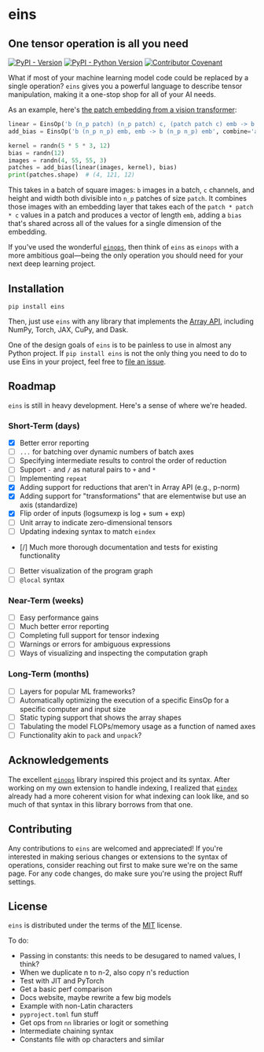 # eins
## One tensor operation is all you need

[![PyPI - Version](https://img.shields.io/pypi/v/eins.svg)](https://pypi.org/project/eins)
[![PyPI - Python Version](https://img.shields.io/pypi/pyversions/eins.svg)](https://pypi.org/project/eins)
[![Contributor Covenant](https://img.shields.io/badge/Contributor%20Covenant-2.1-4baaaa.svg)](code_of_conduct.md)

What if most of your machine learning model code could be replaced by a single operation? `eins` gives you a powerful language to describe tensor manipulation, making it a one-stop shop for all of your AI needs.

As an example, here's [the patch embedding from a vision transformer](https://nn.labml.ai/transformers/vit/index.html#PatchEmbeddings):
```python
linear = EinsOp('b (n_p patch) (n_p patch) c, (patch patch c) emb -> b (n_p n_p) emb')
add_bias = EinsOp('b (n_p n_p) emb, emb -> b (n_p n_p) emb', combine='add')

kernel = randn(5 * 5 * 3, 12)
bias = randn(12)
images = randn(4, 55, 55, 3)
patches = add_bias(linear(images, kernel), bias)
print(patches.shape)  # (4, 121, 12)
```

This takes in a batch of square images: `b` images in a batch, `c` channels, and height and width both divisible into `n_p` patches of size `patch`. It combines those images with an embedding layer that takes each of the `patch * patch * c` values in a patch and produces a vector of length `emb`, adding a `bias` that's shared across all of the values for a single dimension of the embedding.

If you've used the wonderful [`einops`](https://github.com/arogozhnikov/einops), then think of `eins` as `einops` with a more ambitious goal—being the only operation you should need for your next deep learning project.

## Installation

```console
pip install eins
```

Then, just use `eins` with any library that implements the [Array API](https://data-apis.org/array-api/latest/index.html#), including NumPy, Torch, JAX, CuPy, and Dask.

One of the design goals of `eins` is to be painless to use in almost any Python project. If `pip install eins` is not the only thing you need to do to use Eins in your project, feel free to [file an issue](https://github.com/nicholas-miklaucic/eins/issues/new).

## Roadmap

`eins` is still in heavy development. Here's a sense of where we're headed.

### Short-Term (days)

- [x] Better error reporting
- [ ] `...` for batching over dynamic numbers of batch axes
- [ ] Specifying intermediate results to control the order of reduction
- [ ] Support `-` and `/` as natural pairs to `+` and `*`
- [ ] Implementing `repeat`
- [x] Adding support for reductions that aren't in Array API (e.g., p-norm)
- [x] Adding support for "transformations" that are elementwise but use an axis (standardize)
- [x] Flip order of inputs (logsumexp is log + sum + exp)
- [ ] Unit array to indicate zero-dimensional tensors
- [ ] Updating indexing syntax to match `eindex`
- [/] Much more thorough documentation and tests for existing functionality
- [ ] Better visualization of the program graph
- [ ] `@local` syntax

### Near-Term (weeks)
- [ ] Easy performance gains
- [ ] Much better error reporting
- [ ] Completing full support for tensor indexing
- [ ] Warnings or errors for ambiguous expressions
- [ ] Ways of visualizing and inspecting the computation graph

### Long-Term (months)
- [ ] Layers for popular ML frameworks?
- [ ] Automatically optimizing the execution of a specific EinsOp for a specific computer and input size
- [ ] Static typing support that shows the array shapes
- [ ] Tabulating the model FLOPs/memory usage as a function of named axes
- [ ] Functionality akin to `pack` and `unpack`?

## Acknowledgements

The excellent [`einops`](https://github.com/arogozhnikov/einops) library inspired this project and its syntax. After working on my own extension to handle indexing, I realized that [`eindex`](https://github.com/arogozhnikov/eindex) already had a more coherent vision for what indexing can look like, and so much of that syntax in this library borrows from that one.

## Contributing

Any contributions to `eins` are welcomed and appreciated! If you're interested in making serious changes or extensions to the syntax of operations, consider reaching out first to make sure we're on the same page. For any code changes, do make sure you're using the project Ruff settings.

## License

`eins` is distributed under the terms of the [MIT](https://spdx.org/licenses/MIT.html) license.


To do:

- Passing in constants: this needs to be desugared to named values, I think?
- When we duplicate n to n-2, also copy n's reduction
- Test with JIT and PyTorch
- Get a basic perf comparison
- Docs website, maybe rewrite a few big models
- Example with non-Latin characters
- `pyproject.toml` fun stuff
- Get ops from `nn` libraries or logit or something
- Intermediate chaining syntax
- Constants file with op characters and similar